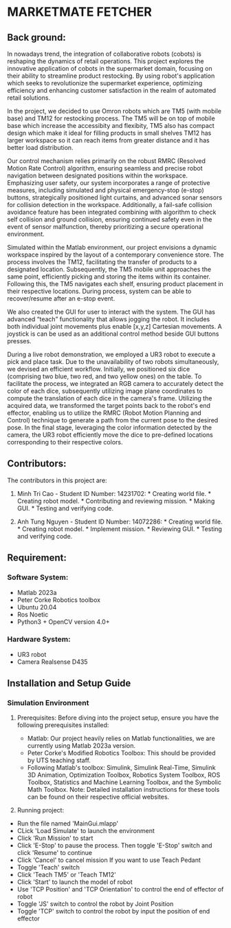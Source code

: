 # MARKETMATE FETCHER
## Back ground:
In nowadays trend, the integration of collaborative robots (cobots) is reshaping the dynamics of retail operations. This project explores the innovative application of cobots in the supermarket domain, focusing on their ability to streamline product restocking. By using robot's application which seeks to revolutionize the supermarket experience, optimizing efficiency and enhancing customer satisfaction in the realm of automated retail solutions.

In the project, we decided to use Omron robots which are TM5 (with mobile base) and TM12 for restocking process.
The TM5 will be on top of mobile base which increase the accessibity and flexibity, TM5 also has compact design which make it ideal for filling products in small shelves
TM12 has larger workspace so it can reach items from greater distance and it has better load distribution.

Our control mechanism relies primarily on the robust RMRC (Resolved Motion Rate Control) algorithm, ensuring seamless and precise robot navigation between designated positions within the workspace. Emphasizing user safety, our system incorporates a range of protective measures, including simulated and physical emergency-stop (e-stop) buttons, strategically positioned light curtains, and advanced sonar sensors for collision detection in the workspace. Additionally, a fail-safe collision avoidance feature has been integrated combining with algorithm to check self collision and ground collision, ensuring continued safety even in the event of sensor malfunction, thereby prioritizing a secure operational environment.

Simulated within the Matlab environment, our project envisions a dynamic workspace inspired by the layout of a contemporary convenience store. The process involves the TM12, facilitating the transfer of products to a designated location. Subsequently, the TM5 mobile unit approaches the same point, efficiently picking and storing the items within its container. Following this, the TM5 navigates each shelf, ensuring product placement in their respective locations. During process, system can be able to recover/resume after an e-stop event. 

We also created the GUI for user to interact with the system. The GUI has advanced “teach” functionality that allows jogging the robot. It includes both individual joint movements  plus enable [x,y,z] Cartesian movements. A joystick is can be used as an additional control method beside GUI buttons presses.

During a live robot demonstration, we employed a UR3 robot to execute a pick and place task. Due to the unavailability of two robots simultaneously, we devised an efficient workflow. Initially, we positioned six dice (comprising two blue, two red, and two yellow ones) on the table. To facilitate the process, we integrated an RGB camera to accurately detect the color of each dice, subsequently utilizing image plane coordinates to compute the translation of each dice in the camera's frame. Utilizing the acquired data, we transformed the target points back to the robot's end effector, enabling us to utilize the RMRC (Robot Motion Planning and Control) technique to generate a path from the current pose to the desired pose. In the final stage, leveraging the color information detected by the camera, the UR3 robot efficiently move the dice to pre-defined locations corresponding to their respective colors.

## Contributors:
The contributors in this project are:
  1.  Minh Tri Cao - Student ID Number: 14231702:
    *  Creating world file.
    *  Creating robot model.
    *  Contributing and reviewing mission.
    *  Making GUI.
    *  Testing and verifying code.
      
  2.  Anh Tung Nguyen - Student ID Number: 14072286:
    *  Creating world file.
    *  Creating robot model.
    *  Implement mission.
    *  Reviewing GUI.
    *  Testing and verifying code.

## Requirement:
### Software System:
*  Matlab 2023a
*  Peter Corke Robotics toolbox
*  Ubuntu 20.04
*  Ros Noetic
*  Python3 + OpenCV version 4.0+
### Hardware System:
*  UR3 robot
*  Camera Realsense D435

## Installation and Setup Guide
### Simulation Environment
  1. Prerequisites:
  Before diving into the project setup, ensure you have the following prerequisites installed:
     *  Matlab: Our project heavily relies on Matlab functionalities, we are currently using Matlab 2023a version.
     *  Peter Corke's Modified Robotics Toolbox: This should be provided by UTS teaching staff.
     *  Following Matlab's toolbox: Simulink, Simulink Real-Time, Simulink 3D Animation, Optimization Toolbox, Robotics System Toolbox, ROS Toolbox, Statistics and Machine Learning Toolbox, and the Symbolic Math Toolbox.
  Note: Detailed installation instructions for these tools can be found on their respective official websites.

  2. Running project:
  *  Run the file named 'MainGui.mlapp'
  *  CLick 'Load Simulate' to launch the environment
  *  Click 'Run Mission' to start
  *  Click 'E-Stop' to pause the process. Then toggle 'E-Stop' switch and click 'Resume' to continue
  *  Click 'Cancel' to cancel mission
  If you want to use Teach Pedant
  *  Toggle 'Teach' switch
  *  Click 'Teach TM5' or 'Teach TM12'
  *  Click 'Start' to launch the model of robot
  *  Use 'TCP Position' and 'TCP Orientation' to control the end of effector of robot
  *  Toggle 'JS' switch to control the robot by Joint Position
  *  Toggle 'TCP' switch to control the robot by input the position of end effector
    
